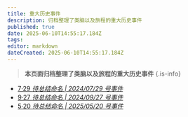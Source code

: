 ```yaml
---
title: 重大历史事件
description: 归档整理了类脑以及旅程的重大历史事件
published: true
date: 2025-06-10T14:55:17.184Z
tags: 
editor: markdown
dateCreated: 2025-06-10T14:55:17.184Z
---
```


> **本页面归档整理了类脑以及旅程的重大历史事件**
{.is-info}

<ul class="links-list">
  <li>
    <a href="/智识库/档案馆/历史事件/重大历史事件/729事件" class="is-internal-link is-valid-page">7·29
      <em>待总结命名 | 2024/07/29 号事件</em>
    </a>
  </li>
 <li>
    <a href="/智识库/档案馆/历史事件/重大历史事件/927事件" class="is-internal-link is-valid-page">9·27
      <em>待总结命名 | 2024/09/27 号事件</em>
    </a>
  </li>
  <li>
    <a href="/智识库/档案馆/历史事件/重大历史事件/520事件" class="is-internal-link is-valid-page">5·20
      <em>待总结命名 | 2025/05/20 号事件</em>
    </a>
  </li>
</ul>